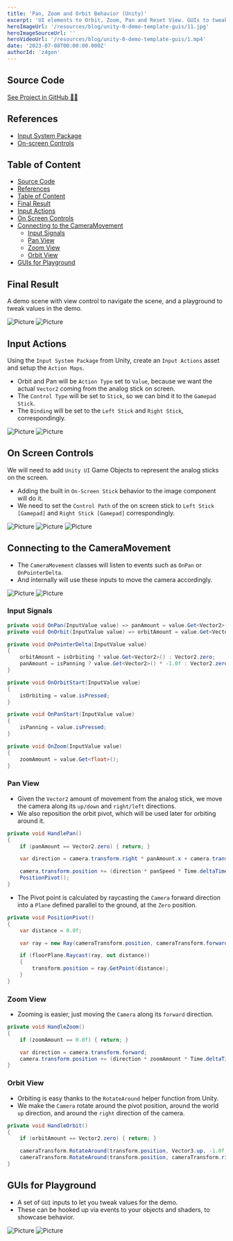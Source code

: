 ```yaml
---
title: 'Pan, Zoom and Orbit Behavior (Unity)'
excerpt: 'UI elements to Orbit, Zoom, Pan and Reset View. GUIs to tweak values for demo purposes.'
heroImageUrl: '/resources/blog/unity-0-demo-template-guis/11.jpg'
heroImageSourceUrl: ''
heroVideoUrl: '/resources/blog/unity-0-demo-template-guis/1.mp4'
date: '2023-07-08T00:00:00.000Z'
authorId: 'z4gon'
---
```


## Source Code

[See Project in GitHub 👩‍💻](https://github.com/z4gon/unity-project-template-urp)

## References

- [Input System Package](https://docs.unity3d.com/Packages/com.unity.inputsystem@1.6/manual/index.html)
- [On-screen Controls](https://docs.unity3d.com/Packages/com.unity.inputsystem@1.0/manual/OnScreen.html)

## Table of Content

- [Source Code](#source-code)
- [References](#references)
- [Table of Content](#table-of-content)
- [Final Result](#final-result)
- [Input Actions](#input-actions)
- [On Screen Controls](#on-screen-controls)
- [Connecting to the CameraMovement](#connecting-to-the-cameramovement)
  - [Input Signals](#input-signals)
  - [Pan View](#pan-view)
  - [Zoom View](#zoom-view)
  - [Orbit View](#orbit-view)
- [GUIs for Playground](#guis-for-playground)

## Final Result

A demo scene with view control to navigate the scene, and a playground to tweak values in the demo.

![Picture](/resources/blog/unity-0-demo-template-guis/10.jpg)
![Picture](/resources/blog/unity-0-demo-template-guis/11.jpg)

## Input Actions

Using the `Input System Package` from Unity, create an `Input Actions` asset and setup the `Action Maps`.

- Orbit and Pan will be `Action Type` set to `Value`, because we want the actual `Vector2` coming from the analog stick on screen.
- The `Control Type` will be set to `Stick`, so we can bind it to the `Gamepad Stick`.
- The `Binding` will be set to the `Left Stick` and `Right Stick`, correspondingly.

![Picture](/resources/blog/unity-0-demo-template-guis/1.jpg)
![Picture](/resources/blog/unity-0-demo-template-guis/2.jpg)

## On Screen Controls

We will need to add `Unity UI` Game Objects to represent the analog sticks on the screen.

- Adding the built in `On-Screen Stick` behavior to the image component will do it.
- We need to set the `Control Path` of the on screen stick to `Left Stick [Gamepad]` and `Right Stick [Gamepad]` correspondingly.

![Picture](/resources/blog/unity-0-demo-template-guis/3.jpg)
![Picture](/resources/blog/unity-0-demo-template-guis/4.jpg)
![Picture](/resources/blog/unity-0-demo-template-guis/5.jpg)

## Connecting to the CameraMovement

- The `CameraMovement` classes will listen to events such as `OnPan` or `OnPointerDelta`.
- And internally will use these inputs to move the camera accordingly.

![Picture](/resources/blog/unity-0-demo-template-guis/6.jpg)
![Picture](/resources/blog/unity-0-demo-template-guis/7.jpg)

### Input Signals

```cs
private void OnPan(InputValue value) => panAmount = value.Get<Vector2>();
private void OnOrbit(InputValue value) => orbitAmount = value.Get<Vector2>();
```

```cs
private void OnPointerDelta(InputValue value)
{
    orbitAmount = isOrbiting ? value.Get<Vector2>() : Vector2.zero;
    panAmount = isPanning ? value.Get<Vector2>() * -1.0f : Vector2.zero;
}

private void OnOrbitStart(InputValue value)
{
    isOrbiting = value.isPressed;
}

private void OnPanStart(InputValue value)
{
    isPanning = value.isPressed;
}

private void OnZoom(InputValue value)
{
    zoomAmount = value.Get<float>();
}
```

### Pan View

- Given the `Vector2` amount of movement from the analog stick, we move the camera along its `up/down` and `right/left` directions.
- We also reposition the orbit pivot, which will be used later for orbiting around it.

```cs
private void HandlePan()
{
    if (panAmount == Vector2.zero) { return; }

    var direction = camera.transform.right * panAmount.x + camera.transform.up * panAmount.y;

    camera.transform.position += (direction * panSpeed * Time.deltaTime);
    PositionPivot();
}
```

- The Pivot point is calculated by raycasting the `Camera` forward direction into a `Plane` defined parallel to the ground, at the `Zero` position.

```cs
private void PositionPivot()
{
    var distance = 0.0f;

    var ray = new Ray(cameraTransform.position, cameraTransform.forward);

    if (floorPlane.Raycast(ray, out distance))
    {
        transform.position = ray.GetPoint(distance);
    }
}
```

### Zoom View

- Zooming is easier, just moving the `Camera` along its `forward` direction.

```cs
private void HandleZoom()
{
    if (zoomAmount == 0.0f) { return; }

    var direction = camera.transform.forward;
    camera.transform.position += (direction * zoomAmount * Time.deltaTime);
}
```

### Orbit View

- Orbiting is easy thanks to the `RotateAround` helper function from Unity.
- We make the `Camera` rotate around the pivot position, around the world `up` direction, and around the `right` direction of the camera.

```cs
private void HandleOrbit()
{
    if (orbitAmount == Vector2.zero) { return; }

    cameraTransform.RotateAround(transform.position, Vector3.up, -1.0f * orbitAmount.x * orbitSpeed * Time.deltaTime);
    cameraTransform.RotateAround(transform.position, cameraTransform.right, orbitAmount.y * orbitSpeed * Time.deltaTime);
}
```

## GUIs for Playground

- A set of `GUI` inputs to let you tweak values for the demo.
- These can be hooked up via events to your objects and shaders, to showcase behavior.

![Picture](/resources/blog/unity-0-demo-template-guis/8.jpg)
![Picture](/resources/blog/unity-0-demo-template-guis/9.jpg)
